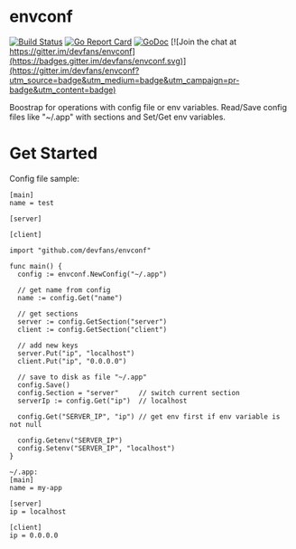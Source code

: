 # envconf

[![Build Status](https://travis-ci.org/devfans/envconf.svg?branch=master)](https://travis-ci.org/devfans/envconf)
[![Go Report Card](https://goreportcard.com/badge/github.com/devfans/envconf)](https://goreportcard.com/report/github.com/devfans/envconf)
[![GoDoc](https://godoc.org/github.com/devfans/envconf?status.svg)](https://godoc.org/github.com/devfans/envconf) [![Join the chat at https://gitter.im/devfans/envconf](https://badges.gitter.im/devfans/envconf.svg)](https://gitter.im/devfans/envconf?utm_source=badge&utm_medium=badge&utm_campaign=pr-badge&utm_content=badge)

Boostrap for operations with config file or env variables.
Read/Save config files like "~/.app" with sections and Set/Get env variables.

# Get Started

Config file sample:
```
[main]
name = test

[server]

[client]
```

```
import "github.com/devfans/envconf"

func main() {
  config := envconf.NewConfig("~/.app")

  // get name from config
  name := config.Get("name")

  // get sections
  server := config.GetSection("server")
  client := config.GetSection("client")

  // add new keys
  server.Put("ip", "localhost")
  client.Put("ip", "0.0.0.0")

  // save to disk as file "~/.app"
  config.Save() 
  config.Section = "server"     // switch current section
  serverIp := config.Get("ip")  // localhost

  config.Get("SERVER_IP", "ip") // get env first if env variable is not null

  config.Getenv("SERVER_IP")
  config.Setenv("SERVER_IP", "localhost")
}
```
```
~/.app:
[main]
name = my-app

[server]
ip = localhost

[client]
ip = 0.0.0.0
```
